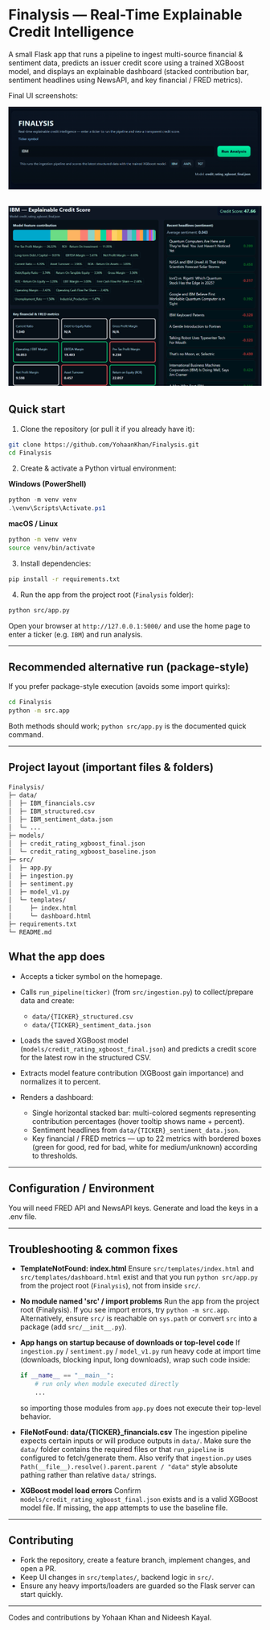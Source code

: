 # Finalysis — Real-Time Explainable Credit Intelligence

A small Flask app that runs a pipeline to ingest multi-source financial & sentiment data, predicts an issuer credit score using a trained XGBoost model, and displays an explainable dashboard (stacked contribution bar, sentiment headlines using NewsAPI, and key financial / FRED metrics).

Final UI screenshots:

![alt text](image.png)

![alt text](image-1.png)
---

## Quick start

1. Clone the repository (or pull it if you already have it):

```bash
git clone https://github.com/YohaanKhan/Finalysis.git
cd Finalysis
```

2. Create & activate a Python virtual environment:

**Windows (PowerShell)**

```powershell
python -m venv venv
.\venv\Scripts\Activate.ps1
```

**macOS / Linux**

```bash
python -m venv venv
source venv/bin/activate
```

3. Install dependencies:

```bash
pip install -r requirements.txt
```

4. Run the app from the project root (`Finalysis` folder):

```bash
python src/app.py
```

Open your browser at `http://127.0.0.1:5000/` and use the home page to enter a ticker (e.g. `IBM`) and run analysis.

---

## Recommended alternative run (package-style)

If you prefer package-style execution (avoids some import quirks):

```bash
cd Finalysis
python -m src.app
```

Both methods should work; `python src/app.py` is the documented quick command.

---

## Project layout (important files & folders)

```
Finalysis/
├─ data/
│  ├─ IBM_financials.csv
│  ├─ IBM_structured.csv
│  ├─ IBM_sentiment_data.json
│  └─ ...
├─ models/
│  ├─ credit_rating_xgboost_final.json
│  └─ credit_rating_xgboost_baseline.json
├─ src/
│  ├─ app.py
│  ├─ ingestion.py
│  ├─ sentiment.py
│  ├─ model_v1.py
│  └─ templates/
│     ├─ index.html
│     └─ dashboard.html
├─ requirements.txt
└─ README.md
```

## What the app does

* Accepts a ticker symbol on the homepage.
* Calls `run_pipeline(ticker)` (from `src/ingestion.py`) to collect/prepare data and create:

  * `data/{TICKER}_structured.csv`
  * `data/{TICKER}_sentiment_data.json`
* Loads the saved XGBoost model (`models/credit_rating_xgboost_final.json`) and predicts a credit score for the latest row in the structured CSV.
* Extracts model feature contribution (XGBoost gain importance) and normalizes it to percent.
* Renders a dashboard:

  * Single horizontal stacked bar: multi-colored segments representing contribution percentages (hover tooltip shows name + percent).
  * Sentiment headlines from `data/{TICKER}_sentiment_data.json`.
  * Key financial / FRED metrics — up to 22 metrics with bordered boxes (green for good, red for bad, white for medium/unknown) according to thresholds.

---

## Configuration / Environment

You will need FRED API and NewsAPI keys. Generate and load the keys in a .env file.

---

## Troubleshooting & common fixes

* **TemplateNotFound: index.html**
  Ensure `src/templates/index.html` and `src/templates/dashboard.html` exist and that you run `python src/app.py` from the project root (`Finalysis`), not from inside `src/`.

* **No module named 'src' / import problems**
  Run the app from the project root (Finalysis). If you see import errors, try `python -m src.app`. Alternatively, ensure `src/` is reachable on `sys.path` or convert `src` into a package (add `src/__init__.py`).

* **App hangs on startup because of downloads or top-level code**
  If `ingestion.py` / `sentiment.py` / `model_v1.py` run heavy code at import time (downloads, blocking input, long downloads), wrap such code inside:

  ```python
  if __name__ == "__main__":
      # run only when module executed directly
      ...
  ```

  so importing those modules from `app.py` does not execute their top-level behavior.

* **FileNotFound: data/{TICKER}\_financials.csv**
  The ingestion pipeline expects certain inputs or will produce outputs in `data/`. Make sure the `data/` folder contains the required files or that `run_pipeline` is configured to fetch/generate them. Also verify that `ingestion.py` uses `Path(__file__).resolve().parent.parent / "data"` style absolute pathing rather than relative `data/` strings.

* **XGBoost model load errors**
  Confirm `models/credit_rating_xgboost_final.json` exists and is a valid XGBoost model file. If missing, the app attempts to use the baseline file.

---

## Contributing

* Fork the repository, create a feature branch, implement changes, and open a PR.
* Keep UI changes in `src/templates/`, backend logic in `src/`.
* Ensure any heavy imports/loaders are guarded so the Flask server can start quickly.

---

Codes and contributions by Yohaan Khan and Nideesh Kayal.